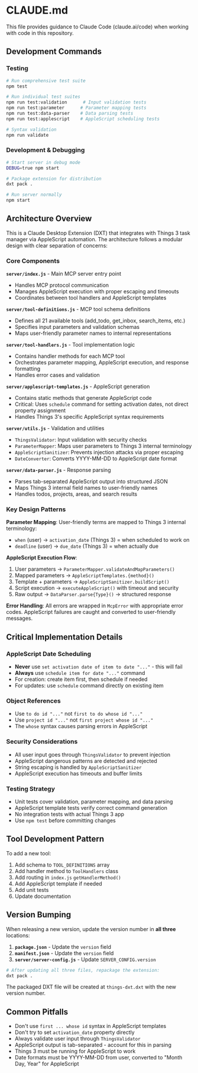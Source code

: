 # CLAUDE.md

This file provides guidance to Claude Code (claude.ai/code) when working with code in this repository.

## Development Commands

### Testing
```bash
# Run comprehensive test suite
npm test

# Run individual test suites  
npm run test:validation      # Input validation tests
npm run test:parameter      # Parameter mapping tests  
npm run test:data-parser    # Data parsing tests
npm run test:applescript    # AppleScript scheduling tests

# Syntax validation
npm run validate
```

### Development & Debugging
```bash
# Start server in debug mode
DEBUG=true npm start

# Package extension for distribution
dxt pack .

# Run server normally
npm start
```

## Architecture Overview

This is a Claude Desktop Extension (DXT) that integrates with Things 3 task manager via AppleScript automation. The architecture follows a modular design with clear separation of concerns:

### Core Components

**`server/index.js`** - Main MCP server entry point
- Handles MCP protocol communication
- Manages AppleScript execution with proper escaping and timeouts
- Coordinates between tool handlers and AppleScript templates

**`server/tool-definitions.js`** - MCP tool schema definitions
- Defines all 21 available tools (add_todo, get_inbox, search_items, etc.)
- Specifies input parameters and validation schemas
- Maps user-friendly parameter names to internal representations

**`server/tool-handlers.js`** - Tool implementation logic
- Contains handler methods for each MCP tool
- Orchestrates parameter mapping, AppleScript execution, and response formatting
- Handles error cases and validation

**`server/applescript-templates.js`** - AppleScript generation
- Contains static methods that generate AppleScript code
- Critical: Uses `schedule` command for setting activation dates, not direct property assignment
- Handles Things 3's specific AppleScript syntax requirements

**`server/utils.js`** - Validation and utilities
- `ThingsValidator`: Input validation with security checks
- `ParameterMapper`: Maps user parameters to Things 3 internal terminology
- `AppleScriptSanitizer`: Prevents injection attacks via proper escaping
- `DateConverter`: Converts YYYY-MM-DD to AppleScript date format

**`server/data-parser.js`** - Response parsing
- Parses tab-separated AppleScript output into structured JSON
- Maps Things 3 internal field names to user-friendly names
- Handles todos, projects, areas, and search results

### Key Design Patterns

**Parameter Mapping**: User-friendly terms are mapped to Things 3 internal terminology:
- `when` (user) → `activation_date` (Things 3) = when scheduled to work on
- `deadline` (user) → `due_date` (Things 3) = when actually due

**AppleScript Execution Flow**:
1. User parameters → `ParameterMapper.validateAndMapParameters()`
2. Mapped parameters → `AppleScriptTemplates.{method}()`
3. Template + parameters → `AppleScriptSanitizer.buildScript()`
4. Script execution → `executeAppleScript()` with timeout and security
5. Raw output → `DataParser.parse{Type}()` → structured response

**Error Handling**: All errors are wrapped in `McpError` with appropriate error codes. AppleScript failures are caught and converted to user-friendly messages.

## Critical Implementation Details

### AppleScript Date Scheduling
- **Never** use `set activation date of item to date "..."` - this will fail
- **Always** use `schedule item for date "..."` command
- For creation: create item first, then schedule if needed
- For updates: use `schedule` command directly on existing item

### Object References
- Use `to do id "..."` not `first to do whose id "..."`
- Use `project id "..."` not `first project whose id "..."`
- The `whose` syntax causes parsing errors in AppleScript

### Security Considerations
- All user input goes through `ThingsValidator` to prevent injection
- AppleScript dangerous patterns are detected and rejected
- String escaping is handled by `AppleScriptSanitizer`
- AppleScript execution has timeouts and buffer limits

### Testing Strategy
- Unit tests cover validation, parameter mapping, and data parsing
- AppleScript template tests verify correct command generation
- No integration tests with actual Things 3 app
- Use `npm test` before committing changes

## Tool Development Pattern

To add a new tool:

1. Add schema to `TOOL_DEFINITIONS` array
2. Add handler method to `ToolHandlers` class
3. Add routing in `index.js` `getHandlerMethod()`
4. Add AppleScript template if needed
5. Add unit tests
6. Update documentation

## Version Bumping

When releasing a new version, update the version number in **all three** locations:

1. **`package.json`** - Update the `version` field
2. **`manifest.json`** - Update the `version` field
3. **`server/server-config.js`** - Update `SERVER_CONFIG.version`

```bash
# After updating all three files, repackage the extension:
dxt pack .
```

The packaged DXT file will be created at `things-dxt.dxt` with the new version number.

## Common Pitfalls

- Don't use `first ... whose id` syntax in AppleScript templates
- Don't try to set `activation_date` property directly
- Always validate user input through `ThingsValidator`
- AppleScript output is tab-separated - account for this in parsing
- Things 3 must be running for AppleScript to work
- Date formats must be YYYY-MM-DD from user, converted to "Month Day, Year" for AppleScript